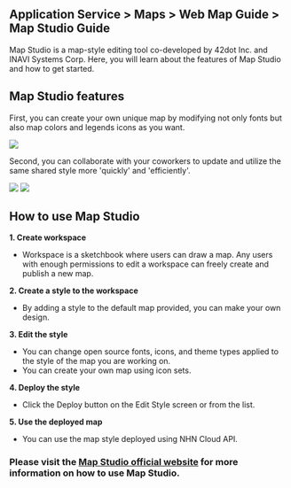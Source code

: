 ## Application Service > Maps > Web Map Guide > Map Studio Guide

Map Studio is a map-style editing tool co-developed by 42dot Inc. and INAVI Systems Corp.
Here, you will learn about the features of Map Studio and how to get started.

## Map Studio features

First, you can create your own unique map by modifying not only fonts but also map colors and legends icons as you want.

<img src="https://static.toastoven.net/prod_maps/maps-studio-1.png">

Second, you can collaborate with your coworkers to update and utilize the same shared style more 'quickly' and 'efficiently'.

<img src="https://static.toastoven.net/prod_maps/maps-studio-2.png">
<img src="https://static.toastoven.net/prod_maps/maps-studio-2-1.png">

## How to use Map Studio

**1. Create workspace**
-	Workspace is a sketchbook where users can draw a map. Any users with enough permissions to edit a workspace can freely create and publish a new map.

**2. Create a style to the workspace**
-	By adding a style to the default map provided, you can make your own design.

**3. Edit the style**
- You can change open source fonts, icons, and theme types applied to the style of the map you are working on.
- You can create your own map using icon sets.

**4. Deploy the style**
- Click the Deploy button on the Edit Style screen or from the list.

**5. Use the deployed map**
- You can use the map style deployed using NHN Cloud API.


<h3> Please visit the  <a href="https://tap.umos.ai/map-studio" target="_blank" rel="nofollow">Map Studio official website</a>
for more information on how to use Map Studio.

